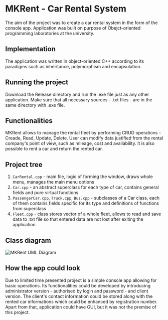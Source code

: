 # MKRent - Car Rental System
The aim of the project was to create a car rental system in the form of the console app. Application was built on purpose of Obejct-oriented programming laboratories at the university.
## Implementation
The application was written in object-oriented C++ according to its paradigms such as inheritance, polymorphism and encapsulation.
## Running the project
Download the Release directory and run the .exe file just as any other application. Make sure that all necessary sources - .txt files - are in the same directory with .exe file.
## Functionalities
MKRent allows to manage the rental fleet by performing CRUD operations - Creade, Read, Update, Delete. User can modify data justified from the rental company's point of view, such as mileage, cost and availability. It is also possible to rent a car and return the rented car.
## Project tree
1. `CarRental.cpp` - main file, logic of forming the window, draws whole menu, manages the main menu options
2. `Car.cpp` - an abstract superclass for each type of car, contains general fields and pure virtual functions
3. `PassengerCar.cpp`, `Truck.cpp`, `Bus.cpp` - subclasses of a Car class, each of them contains fields specific for its type and definitions of functions from superclass
4. `Fleet.cpp` - class stores vector of a whole fleet, allows to read and save data to .txt file so that entered data are not lost after exiting the application
## Class diagram
![MKRent UML Diagram](https://github.com/mariakax3/CarRentalSystem/blob/main/CarRental.jpg?raw=true)
## How the app could look
Due to limited time presented project is a simple console app allowing for basic operations. Its functionalities could be developed by introducing administrator version - authorised by login and password - and client version. The client's contact information could be stored along with the rented car informations which could be enhanced by registration number. Apart from that, application could have GUI, but it was not the premise of this project.
